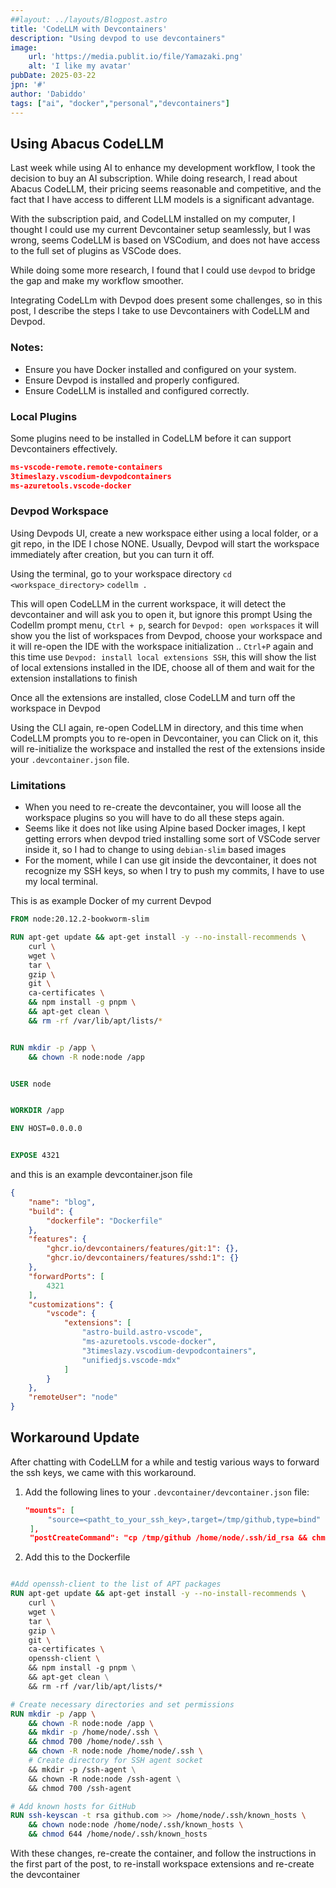 ```yaml
---
##layout: ../layouts/Blogpost.astro
title: 'CodeLLM with Devcontainers'
description: "Using devpod to use devcontainers"
image:
    url: 'https://media.publit.io/file/Yamazaki.png' 
    alt: 'I like my avatar'
pubDate: 2025-03-22
jpn: '#'
author: 'Dabiddo'
tags: ["ai", "docker","personal","devcontainers"]
---
```


## Using Abacus CodeLLM

Last week while using AI to enhance my development workflow, I took the decision to buy an AI subscription.
While doing research, I read about Abacus CodeLLM, their pricing seems reasonable and competitive, and the fact that I have access to different LLM models is a significant advantage.

With the subscription paid, and CodeLLM installed on my computer, I thought I could use my current Devcontainer setup seamlessly, but I was wrong, seems CodeLLM is based on VSCodium, and does not have access to the full set of plugins as VSCode does.

While doing some more research, I found that I could use `devpod` to bridge the gap and make my workflow smoother.

Integrating CodeLLm with Devpod does present some challenges, so in this post, I describe the steps I take to use Devcontainers with CodeLLM and Devpod.

### Notes:
- Ensure you have Docker installed and configured on your system.
- Ensure Devpod is installed and properly configured.
- Ensure CodeLLM is installed and configured correctly.

### Local Plugins
Some plugins need to be installed in CodeLLM before it can support Devcontainers effectively.

```json
ms-vscode-remote.remote-containers
3timeslazy.vscodium-devpodcontainers
ms-azuretools.vscode-docker
```
### Devpod Workspace

Using Devpods UI, create a new workspace either using a local folder, or a git repo, in the IDE I chose NONE.
Usually, Devpod will start the workspace immediately after creation, but you can turn it off.

Using the terminal, go to your workspace directory
`cd <workspace_directory>`
`codellm .`

This will open CodeLLM in the current workspace, it will detect the devcontainer and will ask you to open it, but ignore this prompt
Using the Codellm prompt menu, `Ctrl + p`, search for `Devpod: open workspaces` it will show you the list of workspaces from Devpod, choose your workspace and it will re-open the IDE with the workspace initialization .. `Ctrl+P` again and this time use `Devpod: install local extensions SSH`, this will show the list of local extensions installed in the IDE, choose all of them  and wait for the extension installations to finish

Once all the extensions are installed, close CodeLLM and turn off the workspace in Devpod

Using the CLI again, re-open CodeLLM in directory, and this time when CodeLLM prompts you to re-open in Devcontainer, you can Click on it, this will re-initialize the workspace and installed the rest of the extensions inside your `.devcontainer.json` file.

### Limitations
- When you need to re-create the devcontainer, you will loose all the workspace plugins so you will have to do all these steps again.
- Seems like it does not like using Alpine based Docker images, I kept getting errors when devpod tried installing some sort of VSCode server inside it, so I had to change to using `debian-slim` based images
- For the moment, while I can use git inside the devcontainer, it does not recognize my SSH keys, so when I try to push my commits, I have to use my local terminal.

This is as example Docker of my current Devpod

```Dockerfile
FROM node:20.12.2-bookworm-slim 

RUN apt-get update && apt-get install -y --no-install-recommends \
    curl \
    wget \
    tar \
    gzip \
    git \
    ca-certificates \
    && npm install -g pnpm \
    && apt-get clean \
    && rm -rf /var/lib/apt/lists/*


RUN mkdir -p /app \
    && chown -R node:node /app


USER node


WORKDIR /app

ENV HOST=0.0.0.0


EXPOSE 4321
```

and this is an example devcontainer.json file

```json
{
	"name": "blog",
	"build": {
		"dockerfile": "Dockerfile"
	},
	"features": {
		"ghcr.io/devcontainers/features/git:1": {},
		"ghcr.io/devcontainers/features/sshd:1": {}
	},
	"forwardPorts": [
		4321
	],
	"customizations": {
		"vscode": {
			"extensions": [
				"astro-build.astro-vscode",
				"ms-azuretools.vscode-docker",
				"3timeslazy.vscodium-devpodcontainers",
				"unifiedjs.vscode-mdx"
			]
		}
	},
	"remoteUser": "node"
}
```

## Workaround Update

After chatting with CodeLLM for a while and testig various ways to forward the ssh keys, we came with this workaround.

1. Add the following lines to your `.devcontainer/devcontainer.json` file:
   ```json
   "mounts": [
		"source=<patht_to_your_ssh_key>,target=/tmp/github,type=bind"
	],
	"postCreateCommand": "cp /tmp/github /home/node/.ssh/id_rsa && chmod 600 /home/node/.ssh/id_rsa && ssh-keyscan -t rsa github.com >> /home/node/.ssh/known_hosts"
   ```

2. Add this to the Dockerfile
```Dockerfile

#Add openssh-client to the list of APT packages
RUN apt-get update && apt-get install -y --no-install-recommends \
    curl \
    wget \
    tar \
    gzip \
    git \
    ca-certificates \
    openssh-client \ 
    && npm install -g pnpm \
    && apt-get clean \
    && rm -rf /var/lib/apt/lists/*

# Create necessary directories and set permissions
RUN mkdir -p /app \
    && chown -R node:node /app \
    && mkdir -p /home/node/.ssh \
    && chmod 700 /home/node/.ssh \
    && chown -R node:node /home/node/.ssh \
    # Create directory for SSH agent socket
    && mkdir -p /ssh-agent \
    && chown -R node:node /ssh-agent \
    && chmod 700 /ssh-agent

# Add known hosts for GitHub
RUN ssh-keyscan -t rsa github.com >> /home/node/.ssh/known_hosts \
    && chown node:node /home/node/.ssh/known_hosts \
    && chmod 644 /home/node/.ssh/known_hosts
```
With these changes, re-create the container, and follow the instructions in the first part of the post, to re-install workspace extensions and re-create the devcontainer